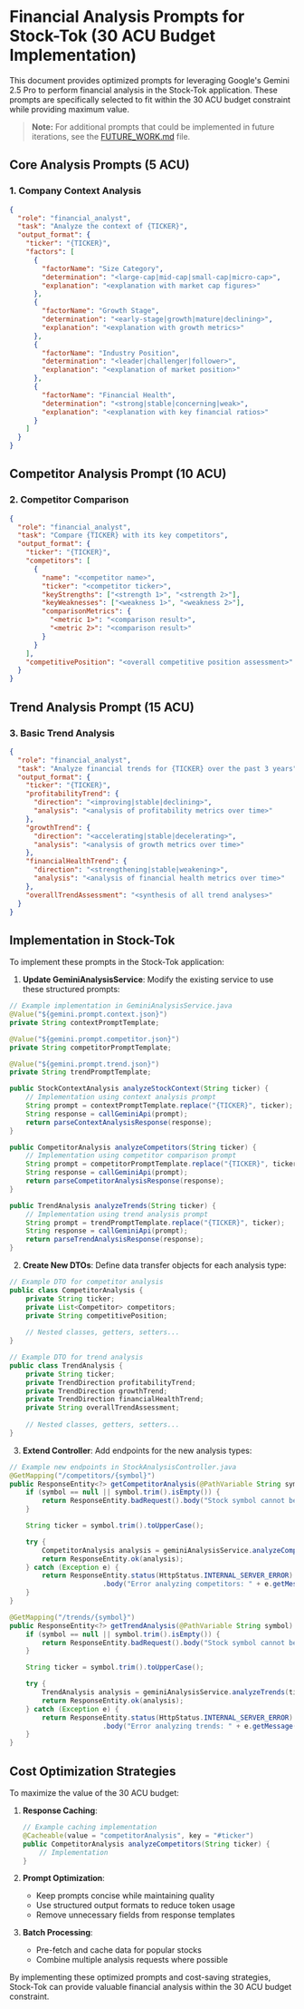 # Financial Analysis Prompts for Stock-Tok (30 ACU Budget Implementation)

This document provides optimized prompts for leveraging Google's Gemini 2.5 Pro to perform financial analysis in the Stock-Tok application. These prompts are specifically selected to fit within the 30 ACU budget constraint while providing maximum value.

> **Note:** For additional prompts that could be implemented in future iterations, see the [FUTURE_WORK.md](./FUTURE_WORK.md) file.

## Core Analysis Prompts (5 ACU)

### 1. Company Context Analysis

```json
{
  "role": "financial_analyst",
  "task": "Analyze the context of {TICKER}",
  "output_format": {
    "ticker": "{TICKER}",
    "factors": [
      {
        "factorName": "Size Category",
        "determination": "<large-cap|mid-cap|small-cap|micro-cap>",
        "explanation": "<explanation with market cap figures>"
      },
      {
        "factorName": "Growth Stage",
        "determination": "<early-stage|growth|mature|declining>",
        "explanation": "<explanation with growth metrics>"
      },
      {
        "factorName": "Industry Position",
        "determination": "<leader|challenger|follower>",
        "explanation": "<explanation of market position>"
      },
      {
        "factorName": "Financial Health",
        "determination": "<strong|stable|concerning|weak>",
        "explanation": "<explanation with key financial ratios>"
      }
    ]
  }
}
```

## Competitor Analysis Prompt (10 ACU)

### 2. Competitor Comparison

```json
{
  "role": "financial_analyst",
  "task": "Compare {TICKER} with its key competitors",
  "output_format": {
    "ticker": "{TICKER}",
    "competitors": [
      {
        "name": "<competitor name>",
        "ticker": "<competitor ticker>",
        "keyStrengths": ["<strength 1>", "<strength 2>"],
        "keyWeaknesses": ["<weakness 1>", "<weakness 2>"],
        "comparisonMetrics": {
          "<metric 1>": "<comparison result>",
          "<metric 2>": "<comparison result>"
        }
      }
    ],
    "competitivePosition": "<overall competitive position assessment>"
  }
}
```

## Trend Analysis Prompt (15 ACU)

### 3. Basic Trend Analysis

```json
{
  "role": "financial_analyst",
  "task": "Analyze financial trends for {TICKER} over the past 3 years",
  "output_format": {
    "ticker": "{TICKER}",
    "profitabilityTrend": {
      "direction": "<improving|stable|declining>",
      "analysis": "<analysis of profitability metrics over time>"
    },
    "growthTrend": {
      "direction": "<accelerating|stable|decelerating>",
      "analysis": "<analysis of growth metrics over time>"
    },
    "financialHealthTrend": {
      "direction": "<strengthening|stable|weakening>",
      "analysis": "<analysis of financial health metrics over time>"
    },
    "overallTrendAssessment": "<synthesis of all trend analyses>"
  }
}
```

## Implementation in Stock-Tok

To implement these prompts in the Stock-Tok application:

1. **Update GeminiAnalysisService**: Modify the existing service to use these structured prompts:

```java
// Example implementation in GeminiAnalysisService.java
@Value("${gemini.prompt.context.json}")
private String contextPromptTemplate;

@Value("${gemini.prompt.competitor.json}")
private String competitorPromptTemplate;

@Value("${gemini.prompt.trend.json}")
private String trendPromptTemplate;

public StockContextAnalysis analyzeStockContext(String ticker) {
    // Implementation using context analysis prompt
    String prompt = contextPromptTemplate.replace("{TICKER}", ticker);
    String response = callGeminiApi(prompt);
    return parseContextAnalysisResponse(response);
}

public CompetitorAnalysis analyzeCompetitors(String ticker) {
    // Implementation using competitor comparison prompt
    String prompt = competitorPromptTemplate.replace("{TICKER}", ticker);
    String response = callGeminiApi(prompt);
    return parseCompetitorAnalysisResponse(response);
}

public TrendAnalysis analyzeTrends(String ticker) {
    // Implementation using trend analysis prompt
    String prompt = trendPromptTemplate.replace("{TICKER}", ticker);
    String response = callGeminiApi(prompt);
    return parseTrendAnalysisResponse(response);
}
```

2. **Create New DTOs**: Define data transfer objects for each analysis type:

```java
// Example DTO for competitor analysis
public class CompetitorAnalysis {
    private String ticker;
    private List<Competitor> competitors;
    private String competitivePosition;
    
    // Nested classes, getters, setters...
}

// Example DTO for trend analysis
public class TrendAnalysis {
    private String ticker;
    private TrendDirection profitabilityTrend;
    private TrendDirection growthTrend;
    private TrendDirection financialHealthTrend;
    private String overallTrendAssessment;
    
    // Nested classes, getters, setters...
}
```

3. **Extend Controller**: Add endpoints for the new analysis types:

```java
// Example new endpoints in StockAnalysisController.java
@GetMapping("/competitors/{symbol}")
public ResponseEntity<?> getCompetitorAnalysis(@PathVariable String symbol) {
    if (symbol == null || symbol.trim().isEmpty()) {
        return ResponseEntity.badRequest().body("Stock symbol cannot be empty.");
    }

    String ticker = symbol.trim().toUpperCase();

    try {
        CompetitorAnalysis analysis = geminiAnalysisService.analyzeCompetitors(ticker);
        return ResponseEntity.ok(analysis);
    } catch (Exception e) {
        return ResponseEntity.status(HttpStatus.INTERNAL_SERVER_ERROR)
                       .body("Error analyzing competitors: " + e.getMessage());
    }
}

@GetMapping("/trends/{symbol}")
public ResponseEntity<?> getTrendAnalysis(@PathVariable String symbol) {
    if (symbol == null || symbol.trim().isEmpty()) {
        return ResponseEntity.badRequest().body("Stock symbol cannot be empty.");
    }

    String ticker = symbol.trim().toUpperCase();

    try {
        TrendAnalysis analysis = geminiAnalysisService.analyzeTrends(ticker);
        return ResponseEntity.ok(analysis);
    } catch (Exception e) {
        return ResponseEntity.status(HttpStatus.INTERNAL_SERVER_ERROR)
                       .body("Error analyzing trends: " + e.getMessage());
    }
}
```

## Cost Optimization Strategies

To maximize the value of the 30 ACU budget:

1. **Response Caching**:
   ```java
   // Example caching implementation
   @Cacheable(value = "competitorAnalysis", key = "#ticker")
   public CompetitorAnalysis analyzeCompetitors(String ticker) {
       // Implementation
   }
   ```

2. **Prompt Optimization**:
   - Keep prompts concise while maintaining quality
   - Use structured output formats to reduce token usage
   - Remove unnecessary fields from response templates

3. **Batch Processing**:
   - Pre-fetch and cache data for popular stocks
   - Combine multiple analysis requests where possible

By implementing these optimized prompts and cost-saving strategies, Stock-Tok can provide valuable financial analysis within the 30 ACU budget constraint.
